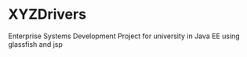 # XYZDrivers

Enterprise Systems Development Project for university in Java EE using glassfish and jsp
